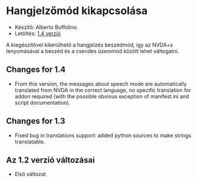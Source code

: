 # Hangjelzőmód kikapcsolása #
*	 Készítő: Alberto Buffolino.
*	 Letöltés: [1.4 verzió][1]

A kiegészítővel kikerülhető a hangjelzés beszédmód, így az NVDA+s
lenyomásával a beszéd és a csendes üzemmód között lehet váltogatni.

## Changes for 1.4 ##
*	 From this version, the messages about speech mode are automatically
   translated from NVDA in the correct language, no specific translation for
   addon required (with the possible obvious exception of manifest.ini and
   script documentation).

## Changes for 1.3 ##
*	 Fixed bug in translations support: added python sources to make strings
   translatable.

## Az 1.2 verzió változásai ##
*	 Első változat

[1]: http://addons.nvda-project.org/files/get.php?file=nb

